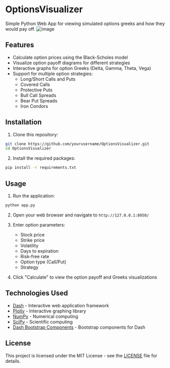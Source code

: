 # OptionsVisualizer

Simple Python Web App for viewing simulated options greeks and how they would pay off.
![image](https://github.com/user-attachments/assets/8fe41d1f-7b8a-4b65-82d1-cec303163e60)

## Features

- Calculate option prices using the Black-Scholes model
- Visualize option payoff diagrams for different strategies
- Interactive graphs for option Greeks (Delta, Gamma, Theta, Vega)
- Support for multiple option strategies:
  - Long/Short Calls and Puts
  - Covered Calls
  - Protective Puts
  - Bull Call Spreads
  - Bear Put Spreads
  - Iron Condors

## Installation

1. Clone this repository:
```bash
git clone https://github.com/yourusername/OptionsVisualizer.git
cd OptionsVisualizer
```

2. Install the required packages:
```bash
pip install -r requirements.txt
```

## Usage

1. Run the application:
```bash
python app.py
```

2. Open your web browser and navigate to `http://127.0.0.1:8050/`

3. Enter option parameters:
   - Stock price
   - Strike price
   - Volatility
   - Days to expiration
   - Risk-free rate
   - Option type (Call/Put)
   - Strategy

4. Click "Calculate" to view the option payoff and Greeks visualizations

## Technologies Used

- [Dash](https://dash.plotly.com/) - Interactive web application framework
- [Plotly](https://plotly.com/) - Interactive graphing library
- [NumPy](https://numpy.org/) - Numerical computing
- [SciPy](https://scipy.org/) - Scientific computing
- [Dash Bootstrap Components](https://dash-bootstrap-components.opensource.faculty.ai/) - Bootstrap components for Dash

## License

This project is licensed under the MIT License - see the [LICENSE](LICENSE) file for details.
